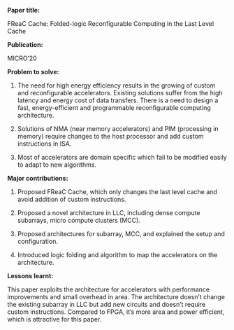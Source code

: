 **Paper title:**

FReaC Cache: Folded-logic Reconfigurable Computing in the Last Level Cache

**Publication:**

MICRO’20

**Problem to solve:**

1.  The need for high energy efficiency results in the growing of custom and
    reconfigurable accelerators. Existing solutions suffer from the high latency
    and energy cost of data transfers. There is a need to design a fast,
    energy-efficient and programmable reconfigurable computing architecture.

2.  Solutions of NMA (near memory accelerators) and PIM (processing in memory)
    require changes to the host processor and add custom instructions in ISA.

3.  Most of accelerators are domain specific which fail to be modified easily to
    adapt to new algorithms.

**Major contributions:**

1.  Proposed FReaC Cache, which only changes the last level cache and avoid
    addition of custom instructions.

2.  Proposed a novel architecture in LLC, including dense compute subarrays,
    micro compute clusters (MCC).

3.  Proposed architectures for subarray, MCC, and explained the setup and
    configuration.

4.  Introduced logic folding and algorithm to map the accelerators on the
    architecture.

**Lessons learnt:**

This paper exploits the architecture for accelerators with performance
improvements and small overhead in area. The architecture doesn’t change the
existing subarray in LLC but add new circuits and doesn’t require custom
instructions. Compared to FPGA, it’s more area and power efficient, which is
attractive for this paper.
